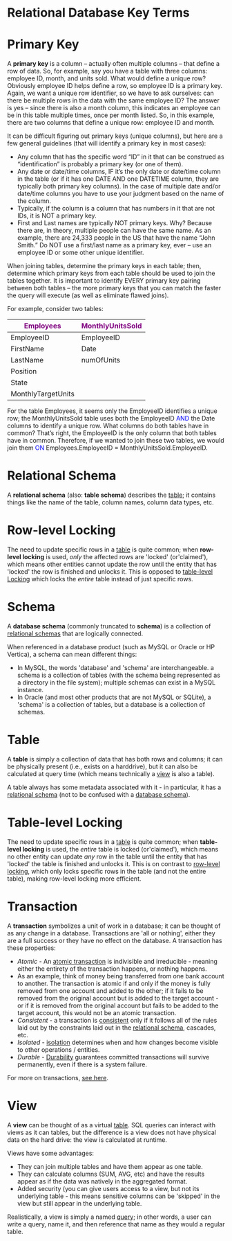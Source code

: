 # Relational Database Key Terms

# Primary Key
 
A **primary key** is a column – actually often multiple columns – that define a row of data.  So, for example, say you have a table with three columns: employee ID, month, and units sold.  What would define a unique row?  Obviously employee ID helps define a row, so employee ID is a primary key.  Again, we want a unique row identifier, so we have to ask ourselves: can there be multiple rows in the data with the same employee ID?  The answer is yes – since there is also a month column, this indicates an employee can be in this table multiple times, once per month listed.  So, in this example, there are two columns that define a unique row: employee ID and month.
 
It can be difficult figuring out primary keys (unique columns), but here are a few general guidelines (that will identify a primary key in most cases):

* Any column that has the specific word “ID” in it that can be construed as “identification” is probably a primary key (or one of them).
* Any date or date/time columns, IF it’s the only date or date/time column in the table (or if it has one DATE AND one DATETIME column, they are typically both primary key columns).  In the case of multiple date and/or date/time columns you have to use your judgment based on the name of the column.
* Typically, if the column is a column that has numbers in it that are not IDs, it is NOT a primary key.
* First and Last names are typically NOT primary keys.  Why?  Because there are, in theory, multiple people can have the same name.  As an example, there are 24,333 people in the US that have the name “John Smith.”  Do NOT use a first/last name as a primary key, ever – use an employee ID or some other unique identifier.

 
When joining tables, determine the primary keys in each table; then, determine which primary keys from each table should be used to join the tables together.  It is important to identify EVERY primary key pairing between both tables – the more primary keys that you can match the faster the query will execute (as well as eliminate flawed joins).
 
For example, consider two tables:
 
| <font color="purple">Employees</font> | <font color="purple">MonthlyUnitsSold</font> |
| --- | --- |
| EmployeeID | EmployeeID | 
| FirstName | Date | 
| LastName | numOfUnits | 
| Position |  | 
| State |   | 
| MonthlyTargetUnits |        | 

 
For the table Employees, it seems only the EmployeeID identifies a unique row; the MonthlyUnitsSold table uses both the EmployeeID <font color="blue">AND</font> the Date columns to identify a unique row.  What columns do both tables have in common?  That’s right, the EmployeeID is the only column that both tables have in common.  Therefore, if we wanted to join these two tables, we would join them <font color="blue">ON</font> Employees.EmployeeID = MonthlyUnitsSold.EmployeeID. 

# Relational Schema

A **relational schema** (also: **table schema**) describes the [table](databases/relational_databases/database_key_terms?id=table); it contains things like the name of the table, column names, column data types, etc. 

# Row-level Locking

The need to update specific rows in a [table](databases/relational_databases/database_key_terms?id=table) is quite common; when **row-level locking** is used, _only_ the affected rows are 'locked' (or'claimed'), which means other entities cannot update the row until the entity that has 'locked' the row is finished and unlocks it. This is opposed to [table-level Locking](databases/relational_databases/database_key_terms?id=table-level-locking) which locks the _entire_ table instead of just specific rows.

# Schema

A **database schema** (commonly truncated to **schema**) is a collection of [relational schemas](databases/relational_databases/database_key_terms?id=relational-schema) that are logically connected.

When referenced in a database product (such as MySQL or Oracle or HP Vertica), a schema can mean different things:
* In MySQL, the words 'database' and 'schema' are interchangeable. a schema is a collection of tables (with the schema being represented as a directory in the file system); multiple schemas can exist in a MySQL instance.
* In Oracle (and most other products that are not MySQL or SQLite), a 'schema' is a collection of tables, but a database is a collection of schemas.

# Table

A **table** is simply a collection of data that has both rows and columns; it can be physically present (i.e., exists on a harddrive), but it can also be calculated at query time (which means technically a [view](databases/relational_databases/database_key_terms?id=view) is also a table).

A table always has some metadata associated with it - in particular, it has a [relational schema](databases/relational_databases/database_key_terms?id=relational-schema) (not to be confused with a [database schema](databases/relational_databases/database_key_terms?id=schema)).

# Table-level Locking

The need to update specific rows in a [table](databases/relational_databases/database_key_terms?id=table) is quite common; when **table-level locking** is used, the _entire_ table is locked (or'claimed'), which means no other entity can update _any_ row in the table until the entity that has 'locked' the table is finished and unlocks it. This is on contrast to [row-level locking](databases/relational_databases/database_key_terms?id=row-level-locking), which only locks specific rows in the table (and not the entire table), making row-level locking more efficient.

# Transaction

A **transaction** symbolizes a unit of work in a database; it can be thought of as any change in a database. Transactions are 'all or nothing', either they are a full success or they have no effect on the database. A transaction has these properties:
* _Atomic_ - An [atomic transaction](https://en.wikipedia.org/wiki/Atomicity_&#40;database_systems&#41;) is indivisible and irreducible - meaning either the entirety of the transaction happens, or nothing happens. 
 * As an example, think of money being transferred from one bank account to another. The transaction is atomic if and only if the money is fully removed from one account and added to the other; if it fails to be removed from the original account but is added to the target account - or if it is removed from the original account but fails to be added to the target account, this would not be an atomic transaction.
* _Consistent_ - a transaction is [consistent](https://en.wikipedia.org/wiki/Consistency_&#40;database_systems&#41;) only if it follows all of the rules laid out by the constraints laid out in the [relational schema](databases/relational_databases/database_key_terms?id=relational-schema), cascades, etc.
* _Isolated_ - [isolation](https://en.wikipedia.org/wiki/Isolation_&#40;database_systems&#41;) determines when and how changes become visible to other operations / entities.
* _Durable_ - [Durability](https://en.wikipedia.org/wiki/Durability_&#40;database_systems&#41;) guarantees committed transactions will survive permanently, even if there is a system failure.

For more on transactions, [see here](https://en.wikipedia.org/wiki/Database_transaction).


# View

A **view** can be thought of as a virtual [table](databases/relational_databases/database_key_terms?id=table). SQL queries can interact with views as it can tables, but the difference is a view does not have physical data on the hard drive: the view is calculated at runtime. 

Views have some advantages:
* They can join multiple tables and have them appear as one table.
* They can calculate columns (SUM, AVG, etc) and have the results appear as if the data was natively in the aggregated format.
* Added security (you can give users access to a view, but not its underlying table - this means sensitive columns can be 'skipped' in the view but still appear in the underlying table.

Realistically, a view is simply a named [query](databases/relational_databases/sql?id=select-query); in other words, a user can write a query, name it, and then reference that name as they would a regular table.